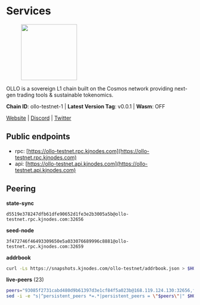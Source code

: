 # Services

<figure><img src="https://raw.githubusercontent.com/kj89/testnet_manuals/main/pingpub/logos/ollo.png" width="150" alt=""><figcaption></figcaption></figure>

OLLO is a sovereign L1 chain built on the Cosmos network providing  next-gen trading tools & sustainable tokenomics.

**Chain ID**: ollo-testnet-1 | **Latest Version Tag**: v0.0.1 | **Wasm**: OFF

[Website](https://www.ollostation.zone) | [Discord](https://discord.com/invite/GxBqZ9mSSm) | [Twitter](https://twitter.com/OLLOStation)


## Public endpoints

* rpc: [https://ollo-testnet.rpc.kjnodes.com](https://ollo-testnet.rpc.kjnodes.com)
* api: [https://ollo-testnet.api.kjnodes.com](https://ollo-testnet.api.kjnodes.com)

## Peering

**state-sync**

```text
d5519e378247dfb61dfe90652d1fe3e2b3005a5b@ollo-testnet.rpc.kjnodes.com:32656
```

**seed-node**

```text
3f472746f46493309650e5a033076689996c8881@ollo-testnet.rpc.kjnodes.com:32659
```

**addrbook**
```bash
curl -Ls https://snapshots.kjnodes.com/ollo-testnet/addrbook.json > $HOME/.ollo/config/addrbook.json
```

**live-peers** (23)
```bash
peers="93085f2731cabd480d9b61397d3e1cf84f5a023b@168.119.124.130:32656,f09d8e2ada2d1d66a9cc8213a1d8ca7c6e5a29a6@65.108.79.57:54656,4b73754c2c10d523ffd43ca95d9cb6e0ad8204a4@5.189.148.147:26656,3a178bcde0c4ebdcb933127e8440e49aafce894a@167.172.54.119:32656,1d576b61c0c56a9b6ef6dabf336fd3cf04c017b1@95.217.223.85:15656,b1c40c092d4c889d14ac8db36621c114f811d797@65.109.92.241:22046,1f06a05a88b812f9e8147379a2bb82c8bab37e42@84.46.252.55:26656,d5519e378247dfb61dfe90652d1fe3e2b3005a5b@65.109.68.190:32656,da8d3ca8e1c147f0037b1c43ad3de7174f5ec1b7@209.145.59.224:26656,2a8f0fada8b8b71b8154cf30ce44aebea1b5fe3d@146.59.116.136:26656,43da48176665407ebbe40f809a0ec2c84ab0579e@65.109.24.121:26656,7dc63d58dccf6777206d5cdbc1ec1b9ba5221bd5@65.108.97.58:15656,a553ae4af55d127300dd707a46e715b47a82610a@65.21.131.215:26626,8c4a28db4a9f4a37725d504d6f87fb5e1aee0266@49.12.216.13:46656,42beefd08b5f8580177d1506220db3a548090262@65.108.195.29:26116,5c2a752c9b1952dbed075c56c600c3a79b58c395@195.3.220.135:27006,536c816c0d32ceb601fcf047284f65dc68c0513a@65.21.134.202:26626,dba5e8b41c4e369418f83a449966e4eb7ca05cd4@65.109.23.114:18156,287523060f2046e921dd329bd97110967798edca@194.247.12.102:26656,c83d2b5015c446e08f80c9d3662f4098077d635b@85.190.254.14:32656,45c6c9060c390a068cf1d6c1d9999af196b961ef@65.21.78.153:30656,517786f9e5e9caf196fed64c2130528e0ef59643@65.109.70.23:18156,15bcdea616c717eb4356e125d4f631aaa596dfd5@65.108.77.106:26929"
sed -i -e "s|^persistent_peers *=.*|persistent_peers = \"$peers\"|" $HOME/.ollo/config/config.toml
```
